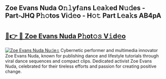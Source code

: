 ## Zoe Evans Nuda O𝚗𝚕yf𝚊ns L𝚎a𝚔ed N𝚞𝚍es - Part-JHQ P𝚑𝚘tos Vi𝚍𝚎o - H𝚘𝚝 Part L𝚎a𝚔s AB4pA

# <h2><a href="http://kf3dip.oniu.top/?m=Zoe+Evans+Nuda">🔗👉 🔴 Zoe Evans Nuda P𝚑ot𝚘𝚜 V𝚒d𝚎o</a></h2>

[![Zoe Evans Nuda Nu𝚍e𝚜](https://i.imgur.com/0qMVB7G.gif)](http://kf3dip.oniu.top/?m=Zoe+Evans+Nuda)
Cybernetic performer and multimedia innovator Zoe Evans Nuda, known for publishing dance and lifestyle tutorials through viral dance sequences and compact clips. Dedicated activist Zoe Evans Nuda, celebrated for their tireless efforts and passion for creating positive change.  
